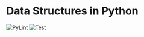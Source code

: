 # Data Structures in Python


[![PyLint](https://github.com/strambake/data-structures-and-algorithms/actions/workflows/pylint.yml/badge.svg)](https://github.com/strambake/data-structures-and-algorithms/actions/workflows/pylint.yml)
[![Test](https://github.com/strambake/data-structures-and-algorithms/actions/workflows/RunTest.yml/badge.svg)](https://github.com/strambake/data-structures-and-algorithms/actions/workflows/RunTest.yml)
